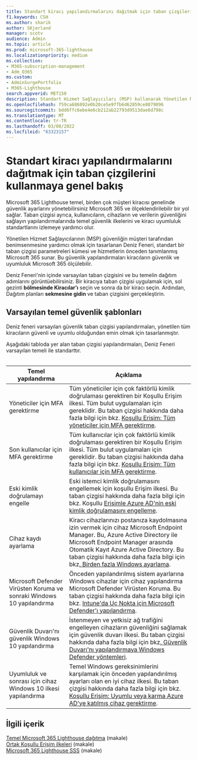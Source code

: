 ```yaml
---
title: Standart kiracı yapılandırmalarını dağıtmak için taban çizgilerini kullanmaya genel bakış
f1.keywords: CSH
ms.author: sharik
author: SKjerland
manager: scotv
audience: Admin
ms.topic: article
ms.prod: microsoft-365-lighthouse
ms.localizationpriority: medium
ms.collection:
- M365-subscription-management
- Adm_O365
ms.custom:
- AdminSurgePortfolio
- M365-Lighthouse
search.appverid: MET150
description: Standart Hizmet Sağlayıcıları (MSP) kullanarak Yönetilen Microsoft 365 Lighthouse için, standart kiracı yapılandırmalarını dağıtmak için taban çizgilerini kullanma hakkında bilgi öğrenin.
ms.openlocfilehash: f59ca686892e0b20ce5e9ffb6d62859ce8079896
ms.sourcegitcommit: bdd6ffc6ebe4e6cb212ab22793d9513dae6d798c
ms.translationtype: MT
ms.contentlocale: tr-TR
ms.lasthandoff: 03/08/2022
ms.locfileid: "63323157"
---
```

# <a name="overview-of-using-baselines-to-deploy-standard-tenant-configurations"></a>Standart kiracı yapılandırmalarını dağıtmak için taban çizgilerini kullanmaya genel bakış 

Microsoft 365 Lighthouse temel, birden çok müşteri kiracısı genelinde güvenlik ayarlarını yönetebilirsiniz Microsoft 365 ve ölçeklendirilebilir bir yol sağlar. Taban çizgisi ayrıca, kullanıcıların, cihazların ve verilerin güvenliğini sağlayın yapılandırmalarında temel güvenlik ilkelerini ve kiracı uyumluluk standartlarını izlemeye yardımcı olur.

Yönetilen Hizmet Sağlayıcılarının (MSP) güvenliğin müşteri tarafından benimsenmesine yardımcı olmak için tasarlanan Deniz Feneri, standart bir taban çizgisi parametreleri kümesi ve hizmetlerin önceden tanımlanmış Microsoft 365 sunar. Bu güvenlik yapılandırmaları kiracıların güvenlik ve uyumluluk Microsoft 365 ölçülebilir.

Deniz Feneri'nin içinde varsayılan taban çizgisini ve bu temelin dağıtım adımlarını görüntüebilirsiniz. Bir kiracıya taban çizgisi uygulamak için, sol gezinti **bölmesinde Kiracılar'ı** seçin ve sonra da bir kiracı seçin. Ardından, Dağıtım planları **sekmesine gidin** ve taban çizgisini gerçekleştirin.

## <a name="default-baseline-security-templates"></a>Varsayılan temel güvenlik şablonları

Deniz feneri varsayılan güvenlik taban çizgisi yapılandırmaları, yönetilen tüm kiracıların güvenli ve uyumlu olduğundan emin olmak için tasarlanmıştır.

Aşağıdaki tabloda yer alan taban çizgisi yapılandırmaları, Deniz Feneri varsayılan temeli ile standarttır.<br><br>

| Temel yapılandırma | Açıklama |
|--|--|
| Yöneticiler için MFA gerektirme | Tüm yöneticiler için çok faktörlü kimlik doğrulaması gerektiren bir Koşullu Erişim ilkesi. Tüm bulut uygulamaları için gereklidir. Bu taban çizgisi hakkında daha fazla bilgi için bkz. [Koşullu Erişim: Tüm yöneticiler için MFA gerektirme](/azure/active-directory/conditional-access/howto-conditional-access-policy-admin-mfa).|
| Son kullanıcılar için MFA gerektirme | Tüm kullanıcılar için çok faktörlü kimlik doğrulaması gerektiren bir Koşullu Erişim ilkesi.  Tüm bulut uygulamaları için gereklidir. Bu taban çizgisi hakkında daha fazla bilgi için bkz. [Koşullu Erişim: Tüm kullanıcılar için MFA gerektirme](/azure/active-directory/conditional-access/howto-conditional-access-policy-all-users-mfa). |
| Eski kimlik doğrulamayı engelle | Eski istemci kimlik doğrulamasını engellemek için koşullu Erişim ilkesi. Bu taban çizgisi hakkında daha fazla bilgi için bkz. Koşullu [Erişimle Azure AD'nin eski kimlik doğrulamasını engelleme](/azure/active-directory/conditional-access/block-legacy-authentication).|
| Cihaz kaydı ayarlama | Kiracı cihazlarınızı postanıza kaydolmasına izin vermek için cihaz Microsoft Endpoint Manager. Bu, Azure Active Directory ile Microsoft Endpoint Manager arasında Otomatik Kayıt Azure Active Directory. Bu taban çizgisi hakkında daha fazla bilgi için bkz[. Birden fazla Windows ayarlama](/mem/intune/enrollment/windows-enroll). |
| Microsoft Defender Virüsten Koruma ve sonraki Windows 10 yapılandırma | Önceden yapılandırılmış sistem ayarlarına Windows cihazlar için cihaz yapılandırma Microsoft Defender Virüsten Koruma. Bu taban çizgisi hakkında daha fazla bilgi için bkz. [Intune'da Uç Nokta için Microsoft Defender'ı yapılandırma](/mem/intune/protect/advanced-threat-protection-configure).|
| Güvenlik Duvarı'nı güvenlik Windows 10 yapılandırma | İstenmeyen ve yetkisiz ağ trafiğini engelleyen cihazların güvenliğini sağlamak için güvenlik duvarı ilkesi. Bu taban çizgisi hakkında daha fazla bilgi için bkz[. Güvenlik Duvarı'nı yapılandırmaya Windows Defender yöntemleri](/windows/security/threat-protection/windows-firewall/best-practices-configuring).  |
| Uyumluluk ve sonrası için cihaz Windows 10 ilkesi yapılandırma | Temel Windows gereksinimlerini karşılamak için önceden yapılandırılmış ayarları olan en iyi cihaz ilkesi. Bu taban çizgisi hakkında daha fazla bilgi için bkz. [Koşullu Erişim: Uyumlu veya karma Azure AD'ye katılmış cihaz gerektirme](/azure/active-directory/conditional-access/howto-conditional-access-policy-compliant-device). |


## <a name="related-content"></a>İlgili içerik

[Temel Microsoft 365 Lighthouse dağıtma](m365-lighthouse-deploy-baselines.md) (makale)\
[Ortak Koşullu Erişim ilkeleri](/azure/active-directory/conditional-access/concept-conditional-access-policy-common) (makale)\
[Microsoft 365 Lighthouse SSS](m365-lighthouse-faq.yml) (makale)
